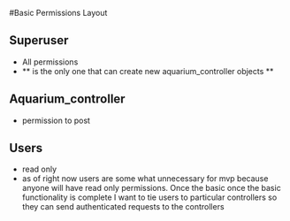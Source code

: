 #Basic Permissions Layout
## Superuser
- All permissions
- ** is the only one that can create new aquarium_controller objects **

## Aquarium_controller
- permission to post

## Users
- read only
- as of right now users are some what unnecessary for mvp because anyone will have read only permissions. Once the basic once the basic functionality is complete I want to tie users to particular controllers so they can send authenticated requests to the controllers
